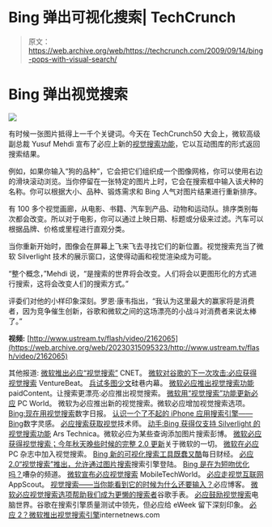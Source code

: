 # Bing 弹出可视化搜索| TechCrunch

> 原文：<https://web.archive.org/web/https://techcrunch.com/2009/09/14/bing-pops-with-visual-search/>

# Bing 弹出视觉搜索

![](img/44870039af3f0e38e12f4d873825a8e7.png)

有时候一张图片抵得上一千个关键词。今天在 TechCrunch50 大会上，微软高级副总裁 Yusuf Mehdi 宣布了必应上新的[视觉搜索功能](https://web.archive.org/web/20230315095323/http://www.bing.com/visualsearch)，它以互动图库的形式返回搜索结果。

例如，如果你输入“狗的品种”，它会把它们组织成一个图像网格，你可以使用右边的滑块滚动浏览。当你停留在一张特定的图片上时，它会在搜索框中输入该犬种的名称。你可以根据大小、品种、锻炼需求和 Bing 人气对图片结果进行重新排序。

有 100 多个视觉画廊，从电影、书籍、汽车到产品、动物和运动队。排序类别每次都会改变。所以对于电影，你可以通过上映日期、标题或分级来过滤。汽车可以根据品牌、价格或里程进行直观分类。

当你重新开始时，图像会在屏幕上飞来飞去寻找它们的新位置。视觉搜索充当了微软 Silverlight 技术的展示窗口，这使得动画和视觉渲染成为可能。

“整个概念，”Mehdi 说，“是搜索的世界将会改变。人们将会以更图形化的方式进行搜索，这将会改变人们的搜索方式。”

评委们对他的小样印象深刻。罗恩·康韦指出，“我认为这里最大的赢家将是消费者，因为竞争催生创新，谷歌和微软之间的这场漂亮的小战斗对消费者来说太棒了。”

**视频:**
[http://www.ustream.tv/flash/video/2162065](https://web.archive.org/web/20230315095323/http://www.ustream.tv/flash/video/2162065)

其他报道:
[微软推出必应“视觉搜索”](https://web.archive.org/web/20230315095323/http://news.cnet.com/8301-19882_3-10351491-250.html) CNET。
[微软对谷歌的下一次攻击:必应获得视觉搜索](https://web.archive.org/web/20230315095323/http://digital.venturebeat.com/2009/09/14/microsofts-next-attack-on-google-bing-gets-visual-search/) VentureBeat。
[兵试多图少文](https://web.archive.org/web/20230315095323/http://www.businessinsider.com/microsoft-swaps-pictures-for-text-in-some-searches-2009-9)硅巷内幕。
[微软必应推出视觉搜索功能](https://web.archive.org/web/20230315095323/http://paidcontent.org/article/419-microsofts-bing-introduces-visual-search-feature/) paidContent。让搜索更漂亮:必应推出视觉搜索。
[微软用“视觉搜索”功能更新必应](https://web.archive.org/web/20230315095323/http://www.pcworld.com/article/171937/) PC World。
微软为必应推出新的视觉搜索。微软必应增加视觉搜索选项。 [Bing:现在用视觉搜索](https://web.archive.org/web/20230315095323/http://digitaldaily.allthingsd.com/20090914/bing-now-with-visual-search/)数字日报。
[认识一个了不起的 iPhone 应用搜索引擎——Bing](https://web.archive.org/web/20230315095323/http://www.labnol.org/internet/iphone-apps-search-engine-bing/9814/)数字灵感。
[必应搜索获取视觉](https://web.archive.org/web/20230315095323/http://technologizer.com/2009/09/14/bing-search-gets-visual/)技术师。
[动手:Bing 获得仅支持 Silverlight 的视觉搜索功能](https://web.archive.org/web/20230315095323/http://arstechnica.com/microsoft/news/2009/09/hands-on-bing-gains-silverlight-only-visual-search-feature.ars) Ars Technica。微软必应为某些查询添加图片搜索彭博。
[微软必应获得视觉搜索；今年秋天晚些时候的完整 2.0 更新](https://web.archive.org/web/20230315095323/http://blogs.zdnet.com/microsoft/?p=3933)关于微软的一切。
[微软在必应](https://web.archive.org/web/20230315095323/http://www.pcmag.com/article2/0,2817,2352804,00.asp) PC 杂志中加入视觉搜索。
[Bing 新的可视化搜索工具既蠢又酷](https://web.archive.org/web/20230315095323/http://www.dailyfinance.com/2009/09/14/bings-new-visual-search-tools-are-both-stupid-and-cool/)每日财经。
[必应 2.0“视觉搜索”推出，允许通过图片搜索](https://web.archive.org/web/20230315095323/http://searchengineland.com/bing-2-0-unveiled-visual-search-25703)搜索引擎登陆。
[Bing 是在为短吻优化吗？](https://web.archive.org/web/20230315095323/http://thenoisychannel.com/2009/09/14/is-bing-optimizing-for-the-short-snout/)嘈杂的频道。
[微软宣布必应视觉搜索](https://web.archive.org/web/20230315095323/http://www.mobiletechworld.com/2009/09/14/microsoft-announces-bing-visual-search/) MobileTechWorld。
[必应走视觉互联网](https://web.archive.org/web/20230315095323/http://www.appscout.com/2009/09/bing_goes_the_visual_internet.php) AppScout。
[视觉搜索——当你能看到它的时候为什么还要输入？](https://web.archive.org/web/20230315095323/http://www.bing.com/community/blogs/search/archive/2009/09/14/visual-search-why-type-when-you-can-see-it.aspx)必应博客。
[微软必应视觉搜索选项帮助我们成为更懒的搜索者](https://web.archive.org/web/20230315095323/http://googlewatch.eweek.com/content/bing/microsoft_bing_visual_search_option_helps_us_become_lazier_searchers.html)谷歌手表。
[必应鼓励视觉搜索](https://web.archive.org/web/20230315095323/http://news.idg.no/cw/art.cfm?id=BA365192-1A64-6A71-CE3EF44B370C6C18)电脑世界。谷歌在搜索引擎质量测试中领先，但必应给 eWeek 留下深刻印象。
[必应 2？微软推出视觉搜索引擎](https://web.archive.org/web/20230315095323/http://www.internetnews.com/search/article.php/3839066)internetnews.com